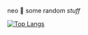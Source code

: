neo :snake: 
some random *stuff*

[![Top Langs](https://github-readme-stats.vercel.app/api/top-langs/?username=neosnakex34&theme=synthwave)](https://github.com/neosnakex34/github-readme-stats)
